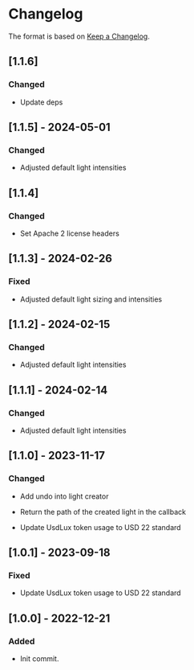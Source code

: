 # Changelog

The format is based on [Keep a Changelog](https://keepachangelog.com/en/1.0.0/).

## [1.1.6]
### Changed
- Update deps

## [1.1.5] - 2024-05-01
### Changed
- Adjusted default light intensities

## [1.1.4]
### Changed
- Set Apache 2 license headers

## [1.1.3] - 2024-02-26
### Fixed
- Adjusted default light sizing and intensities

## [1.1.2] - 2024-02-15
### Changed
- Adjusted default light intensities

## [1.1.1] - 2024-02-14
### Changed
- Adjusted default light intensities

## [1.1.0] - 2023-11-17
### Changed
- Add undo into light creator
- Return the path of the created light in the callback

- Update UsdLux token usage to USD 22 standard
## [1.0.1] - 2023-09-18
### Fixed
- Update UsdLux token usage to USD 22 standard

## [1.0.0] - 2022-12-21
### Added
- Init commit.
